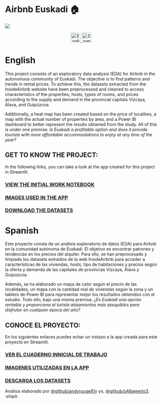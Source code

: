 # Airbnb Euskadi 🏠
![](Imágenes/airbnb_web_euskadi.PNG)
<p align="center">
  <a href="#english">
    <img src="https://raw.githubusercontent.com/lipis/flag-icon-css/master/flags/4x3/gb.svg" alt="English" width="32" height="32">
  </a>
  <a href="#spanish">
    <img src="https://raw.githubusercontent.com/lipis/flag-icon-css/master/flags/4x3/es.svg" alt="Spanish" width="32" height="32">
  </a>
</p>

# English 
This project consists of an exploratory data analysis (EDA) for Airbnb in the autonomous community of Euskadi. The objective is to find patterns and trends in rental prices. To achieve this, the datasets extracted from the InsideAirbnb website have been preprocessed and cleaned to access characteristics of the properties, hosts, types of rooms, and prices according to the supply and demand in the provincial capitals Vizcaya, Álava, and Guipúzcoa.

Additionally, a heat map has been created based on the price of localities, a map with the actual number of properties by area, and a Power BI dashboard to better represent the results obtained from the study. All of this is under one premise: *Is Euskadi a profitable option and does it provide tourists with more affordable accommodations to enjoy at any time of the year?*

## GET TO KNOW THE PROJECT:
In the following links, you can take a look at the app created for this project in Streamlit.

### [VIEW THE INITIAL WORK NOTEBOOK](https://github.com/xAlbeeerto3/Airbnb-Euskadi/blob/main/Airbnb_Euskadi_jupyter.ipynb)
### [IMAGES USED IN THE APP](https://github.com/xAlbeeerto3/Airbnb-Euskadi/tree/main/Im%C3%A1genes)
### [DOWNLOAD THE DATASETS](https://github.com/xAlbeeerto3/Airbnb-Euskadi/blob/main/listings2.csv)


# Spanish
Este proyecto consta de un análisis exploratorio de datos (EDA) para Airbnb en la comunidad autónoma de Euskadi. El objetivo es encontrar patrones y tendencias en los precios del alquiler. Para ello, se han preprocesado y limpiado los datasets extraídos de la web InsideAirbnb para acceder a características de las viviendas, hosts, tipo de habitaciones y precios según la oferta y demanda de las capitales de provincias Vizcaya, Álava y Guipúzcoa.

Además, se ha elaborado un mapa de calor según el precio de las localidades, un mapa con la cantidad real de viviendas según la zona y un tablero de Power BI para representar mejor los resultados obtenidos con el estudio. Todo ello, bajo una misma premisa: *¿Es Euskadi una opción rentable y proporciona al turista alojamientos más asequibles para disfrutar en cualquier época del año?*

## CONOCE EL PROYECTO: 
En los siguientes enlaces puedes echar un vistazo a la app creada para este proyecto en Streamlit. 

### [VER EL CUADERNO INNICIAL DE TRABAJO](https://github.com/xAlbeeerto3/Airbnb-Euskadi/blob/main/Airbnb_Euskadi_jupyter.ipynb)
### [IMAGENES UTILIZADAS EN LA APP](https://github.com/xAlbeeerto3/Airbnb-Euskadi/tree/main/Im%C3%A1genes)
### [DESCARGA LOS DATASETS](https://github.com/xAlbeeerto3/Airbnb-Euskadi/blob/main/listings2.csv)

Analisis elaborado por @[github/andyrouge81](https://github.com/andyrouge81)y yo, @[github/xAlbeeerto3](https://github.com/xAlbeeerto3). :shipit:
